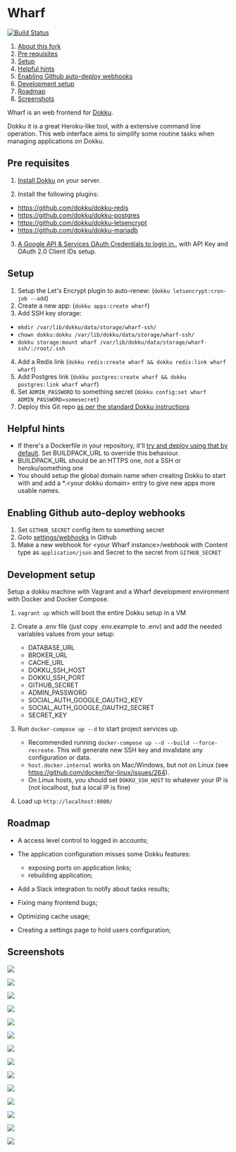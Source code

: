 Wharf
=====
[![Build Status](https://travis-ci.com/palfrey/wharf.svg?branch=master)](https://travis-ci.com/palfrey/wharf)

1. [About this fork](#about-this-fork)
2. [Pre requisites](#pre-requisites)
3. [Setup](#setup)
4. [Helpful hints](#helpful-hints)
5. [Enabling Github auto-deploy webhooks](#enabling-github-auto-deploy-webhooks)
6. [Development setup](#development-setup)
7. [Roadmap](#roadmap)
8. [Screenshots](#screenshots)

Wharf is an web frontend for [Dokku](http://dokku.viewdocs.io/dokku/). 

Dokku it is a great Heroku-like tool, with a extensive command line operation. This web interface aims to 
simplify some routine tasks when managing applications on Dokku.

## Pre requisites

1. [Install Dokku](http://dokku.viewdocs.io/dokku/getting-started/installation) on your server.

2. Install the following plugins:
  * https://github.com/dokku/dokku-redis
  * https://github.com/dokku/dokku-postgres
  * https://github.com/dokku/dokku-letsencrypt
  * https://github.com/dokku/dokku-mariadb
  
3. [A Google API & Services OAuth Credentials to login in.](https://console.developers.google.com/apis/credentials), with API Key and OAuth 2.0 Client IDs setup.

## Setup

1. Setup the Let's Encrypt plugin to auto-renew: (`dokku letsencrypt:cron-job --add`)
2. Create a new app: (`dokku apps:create wharf`)
3. Add SSH key storage:
  * `mkdir /var/lib/dokku/data/storage/wharf-ssh/`
  * `chown dokku:dokku /var/lib/dokku/data/storage/wharf-ssh/`
  * `dokku storage:mount wharf /var/lib/dokku/data/storage/wharf-ssh/:/root/.ssh`
4. Add a Redis link (`dokku redis:create wharf && dokku redis:link wharf wharf`)
5. Add Postgres link (`dokku postgres:create wharf && dokku postgres:link wharf wharf`)
6. Set `ADMIN_PASSWORD` to something secret (`dokku config:set wharf ADMIN_PASSWORD=somesecret`)
7. Deploy this Git repo [as per the standard Dokku instructions](http://dokku.viewdocs.io/dokku/deployment/application-deployment/)

## Helpful hints

* If there's a Dockerfile in your repository, it'll [try and deploy using that by default](http://dokku.viewdocs.io/dokku/deployment/methods/dockerfiles/).
 Set BUILDPACK_URL to override this behaviour.
* BUILDPACK_URL should be an HTTPS one, not a SSH or heroku/something one
* You should setup the global domain name when creating Dokku to start with and add a *.&lt;your dokku domain&gt; entry to give new apps more usable names.

## Enabling Github auto-deploy webhooks

1. Set `GITHUB_SECRET` config item to something secret
2. Goto [settings/webhooks](https://developer.github.com/webhooks/creating/#setting-up-a-webhook) in Github
3. Make a new webhook for &lt;your Wharf instance&gt;/webhook with Content type as `application/json` and Secret to the secret from `GITHUB_SECRET`

## Development setup

Setup a dokku machine with Vagrant and a Wharf development environment with Docker and Docker Compose.

1. `vagrant up` which will boot the entire Dokku setup in a VM

2. Create a .env file (just copy .env.example to .env) and add the needed variables values from your setup:
    * DATABASE_URL
    * BROKER_URL
    * CACHE_URL
    * DOKKU_SSH_HOST
    * DOKKU_SSH_PORT
    * GITHUB_SECRET
    * ADMIN_PASSWORD
    * SOCIAL_AUTH_GOOGLE_OAUTH2_KEY
    * SOCIAL_AUTH_GOOGLE_OAUTH2_SECRET
    * SECRET_KEY

3. Run `docker-compose up --d` to start project services up.
    * Recommended running `docker-compose up --d --build --force-recreate`. This will generate new SSH key and invalidate any configuration or data.
    * `host.docker.internal` works on Mac/Windows, but not on Linux (see https://github.com/docker/for-linux/issues/264). 
    * On Linux hosts, you should set `DOKKU_SSH_HOST` to whatever your IP is (not localhost, but a local IP is fine)
    
4. Load up `http://localhost:8000/`

## Roadmap

* A access level control to logged in accounts;

* The application configuration misses some Dokku features:
  * exposing ports on application links;
  * rebuilding application;

* Add a Slack integration to notify about tasks results;

* Fixing many frontend bugs;

* Optimizing cache usage;

* Creating a settings page to hold users configuration;

## Screenshots

![](screenshots/ssh_key_setup.png)

![](screenshots/app_list.png)

![](screenshots/navbar.png)

![](screenshots/navbar_notification.png)

![](screenshots/global_env_var_list.png)

![](screenshots/app_links_proc_info_procs.png)

![](screenshots/app_log_output.png)

![](screenshots/app_log_output.png)

![](screenshots/app_domains_ssl.png)

![](screenshots/app_env_vars.png)

![](screenshots/app_env_vars_form.png)

![](screenshots/app_postgres_link.png)

![](screenshots/app_redis_link.png)

![](screenshots/app_task_log.png)
